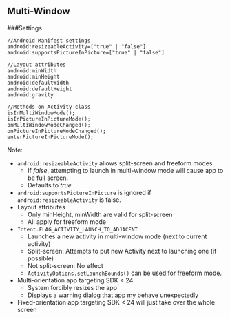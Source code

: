 ## Multi-Window
###Settings

```
//Android Manifest settings
android:resizeableActivity=["true" | "false"]
android:supportsPictureInPicture=["true" | "false"]

//Layout attributes
android:minWidth
android:minHeight
android:defaultWidth
android:defaultHeight
android:gravity
```

```
//Methods on Activity class
isInMultiWindowMode();
isInPictureInPictureMode();
onMultiWindowModeChanged();
onPictureInPictureModeChanged();
enterPictureInPictureMode();
```
Note:
+ `android:resizeableActivity` allows split-screen and freeform modes
    + If _false_, attempting to launch in multi-window mode will cause app to be full screen.
    + Defaults to _true_
+ `android:supportsPictureInPicture` is ignored if `android:resizeableActivity` is false.
+ Layout attributes
    + Only minHeight, minWidth are valid for split-screen
    + All apply for freeform mode
+ `Intent.FLAG_ACTIVITY_LAUNCH_TO_ADJACENT`
    + Launches a new activity in multi-window mode (next to current activity)
    + Split-screen: Attempts to put new Activity next to launching one (if possible)
    + Not split-screen: No effect
    + `ActivityOptions.setLaunchBounds()` can be used for freeform mode.
+ Multi-orientation app targeting SDK < 24
    + System forcibly resizes the app
    + Displays a warning dialog that app my behave unexpectedly
+ Fixed-orientation app targeting SDK < 24 will just take over the whole screen